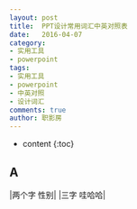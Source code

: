 ```yaml
---
layout: post
title:  PPT设计常用词汇中英对照表
date:   2016-04-07 
category: 
- 实用工具
- powerpoint
tags:
- 实用工具
- powerpoint
- 中英对照
- 设计词汇
comments: true
author: 职影房
---
```


* content
{:toc}


## A

|两个字 性别|
|三字 哇哈哈|
